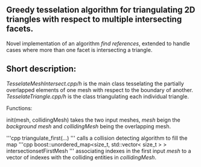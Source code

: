 Greedy tesselation algorithm for triangulating 2D triangles with respect to multiple intersecting facets.
---
Novel implementation of an algorithm _find references_, extended to handle 
cases where more than one facet is intersecting a triangle. 

Short description:
---
_TesselateMeshIntersect.cpp/h_ is the main class tesselating the partially overlapped elements of one mesh with respect to the boundary of another.
_TesselateTriangle.cpp/h_ is the class triangulating each individual triangle.

Functions:

init(mesh, collidingMesh) takes the two input meshes, _mesh_ beign the _background mesh_ and _collidingMesh_ being the overlapping mesh.

'''cpp triangulate_first(...) ''' calls a collision detecting algorithm to fill the map
'''cpp
boost::unordered_map<size_t, std::vector< size_t > > intersectionsetFirstMesh
'''
associating indexes in the first input _mesh_ to a vector of indexes with the colliding entities in _collidingMesh_.


